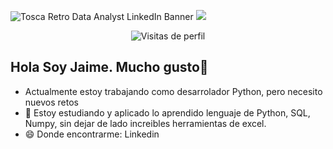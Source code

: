 ![Tosca Retro Data Analyst LinkedIn Banner](https://github.com/user-attachments/assets/252c5c11-32ac-4752-96d7-be90a2df6bd0)
[![](https://img.shields.io/badge/LinkedIn-0077B5?style=for-the-badge&logo=linkedin&logoColor=white)](www.linkedin.com/in/jaime-hidalgo-408a5b317)

<div id="badges" align="center">
    <img decoding="async" src="https://visitor-badge-reloaded.herokuapp.com/badge?page_id=Lawlietii.Lawlietii&color=00cf00" alt="Visitas de perfil"/>
</div>

## Hola Soy Jaime. Mucho gusto👋

- Actualmente estoy trabajando como desarrolador Python, pero necesito nuevos retos 
- 🌱 Estoy estudiando y aplicado lo aprendido lenguaje de Python, SQL, Numpy, sin dejar de lado increibles herramientas de excel.
- 😄 Donde encontrarme:
      Linkedin
